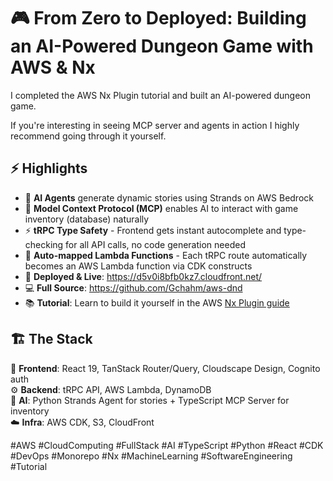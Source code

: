 # 🎮 From Zero to Deployed: Building an AI-Powered Dungeon Game with AWS & Nx

I completed the AWS Nx Plugin tutorial and built an AI-powered dungeon game.

If you're interesting in seeing MCP server and agents in action I highly recommend going through it yourself.

## ⚡ Highlights

- 🤖 **AI Agents** generate dynamic stories using Strands on AWS Bedrock
- 🔗 **Model Context Protocol (MCP)** enables AI to interact with game inventory (database) naturally
- ⚡ **tRPC Type Safety** - Frontend gets instant autocomplete and type-checking for all API calls, no code generation needed
- 🚀 **Auto-mapped Lambda Functions** - Each tRPC route automatically becomes an AWS Lambda function via CDK constructs
- 🚀 **Deployed & Live**: https://d5v0i8bfb0kz7.cloudfront.net/
- 💻 **Full Source**: https://github.com/Gchahm/aws-dnd
- 📚 **Tutorial**: Learn to build it yourself in the AWS [Nx Plugin guide](https://awslabs.github.io/nx-plugin-for-aws/en/get_started/tutorials/dungeon-game/overview/)

## 🏗️ The Stack

🎨 **Frontend**: React 19, TanStack Router/Query, Cloudscape Design, Cognito auth  
⚙️ **Backend**: tRPC API, AWS Lambda, DynamoDB  
🤖 **AI**: Python Strands Agent for stories + TypeScript MCP Server for inventory  
☁️ **Infra**: AWS CDK, S3, CloudFront


#AWS #CloudComputing #FullStack #AI #TypeScript #Python #React #CDK #DevOps #Monorepo #Nx #MachineLearning #SoftwareEngineering #Tutorial
